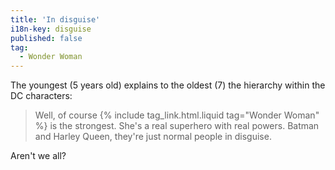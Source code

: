 ```yaml
---
title: 'In disguise'
i18n-key: disguise
published: false
tag:
  - Wonder Woman
---
```


The youngest (5 years old) explains to the oldest (7) the hierarchy within the DC characters: 

> Well, of course {% include tag_link.html.liquid tag="Wonder Woman" %} is the strongest. She's a real superhero with real powers. Batman and Harley Queen, they're just normal people in disguise.

Aren't we all?